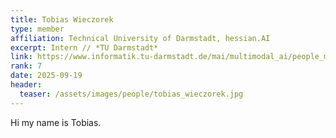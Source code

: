 ```yaml
---
title: Tobias Wieczorek
type: member
affiliation: Technical University of Darmstadt, hessian.AI
excerpt: Intern // *TU Darmstadt*
link: https://www.informatik.tu-darmstadt.de/mai/multimodal_ai/people_mai/teamdetails_136576.en.jsp
rank: 7
date: 2025-09-19
header:
  teaser: /assets/images/people/tobias_wieczorek.jpg
---
```

Hi my name is Tobias.
